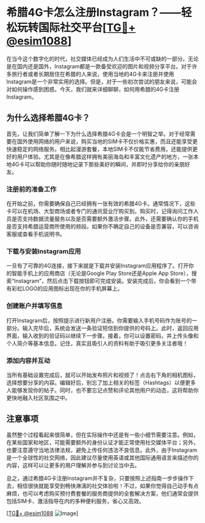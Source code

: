 # 希腊4G卡怎么注册Instagram？——轻松玩转国际社交平台[[TG💪+ @esim1088](https://t.me/s/esim1088)]

在当今这个数字化的时代，社交媒体已经成为人们生活中不可或缺的一部分。无论是在国内还是国外，Instagram都是一款备受欢迎的图片和视频分享平台。对于许多旅行者或者长期居住在希腊的人来说，使用当地的4G卡来注册并使用Instagram是一个非常实用的选择。但是，对于一些初次尝试的朋友来说，可能会对如何操作感到困惑。今天，我们就来详细聊聊，如何用希腊的4G卡注册Instagram。

## 为什么选择希腊4G卡？

首先，让我们简单了解一下为什么选择希腊4G卡会是一个明智之举。对于经常需要在国外使用网络的用户来说，购买当地的SIM卡不仅价格实惠，而且还能享受更快速稳定的网络服务。相比起漫游套餐，本地SIM卡不仅能节省费用，还能提供更好的用户体验。尤其是在像希腊这样拥有美丽海岛和丰富文化遗产的地方，一张本地4G卡可以帮助你随时随地记录下那些美好的瞬间，并即时分享给你的亲朋好友。

### 注册前的准备工作

在开始之前，你需要确保自己已经拥有一张有效的希腊4G卡。通常情况下，这些卡可以在机场、大型商场或者专门的通讯营业厅购买到。购买时，记得询问工作人员是否支持数据流量服务以及是否需要额外激活步骤。此外，还需要确认你的手机是否支持希腊运营商所使用的频段。如果你不确定自己的设备是否兼容，可以咨询客服或查看手机说明书。

### 下载与安装Instagram应用

一旦有了可靠的4G连接，接下来就是下载并安装Instagram应用程序了。打开你的智能手机上的应用商店（无论是Google Play Store还是Apple App Store），搜索“Instagram”，然后点击下载按钮即可完成安装。安装完成后，你会看到一个带有彩虹LOGO的应用图标出现在你的手机屏幕上。

### 创建账户并填写信息

打开Instagram后，按照提示进行新用户注册。你需要输入手机号码作为账号的一部分。输入完毕后，系统会发送一条验证短信到你提供的号码上。此时，返回应用界面，输入收到的验证码以继续下一步骤。接着，你可以设置密码，并上传头像和个人简介等基本信息。记住，真实且吸引人的资料有助于吸引更多关注者哦！

### 添加内容并互动

当所有基础设置完成后，就可以开始发布照片和视频了！点击右下角的相机图标，选择想要分享的内容。编辑好后，别忘了加上相关的标签（Hashtags）以便更多人能够发现你的帖子。同时，也不要忘记点赞和评论其他用户的动态，这将帮助你更快地融入社区氛围之中。

## 注意事项

虽然整个过程看起来很简单，但在实际操作中还是有一些小细节需要注意。例如，在某些国家和地区，可能需要额外的身份认证才能正常使用社交媒体平台；另外，也要注意遵守当地法律法规，避免上传任何违法不良信息。此外，由于Instagram是一个全球性的社交网络，因此建议尽量使用英语或其他国际通用语言来描述你的内容，这样可以让更多的用户理解并参与到讨论当中去。

总之，通过希腊4G卡注册Instagram并不复杂，只要按照上述指南一步步操作下去，相信很快就能享受到畅快淋漓的社交体验啦！不过，如果你觉得自己动手有点麻烦，也可以考虑购买预付费套餐的服务商提供的全套解决方案，他们通常会提供包括SIM卡、激活指导在内的多种便利服务，省心又高效。

[[TG💪+ @esim1088](https://t.me/s/esim1088) ![Image](https://i.postimg.cc/4NQfJmqS/Snipaste-2025-05-13-00-14-12.png)]